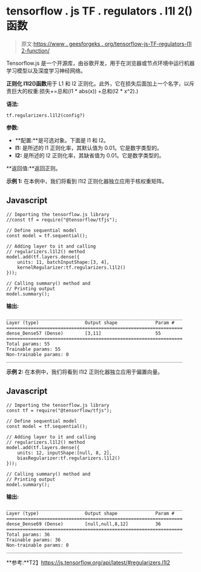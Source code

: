 # tensorflow . js TF . regulators . l1l 2()函数

> 原文:[https://www . geesforgeks . org/tensorflow-js-TF-regulators-l1l 2-function/](https://www.geeksforgeeks.org/tensorflow-js-tf-regularizers-l1l2-function/)

Tensorflow.js 是一个开源库，由谷歌开发，用于在浏览器或节点环境中运行机器学习模型以及深度学习神经网络。

**正则化 l1l2()函数**用于 L1 和 l2 正则化。此外，它在损失后面加上一个名字，以斥责巨大的权重:损失+=总和(l1 * abs(x)) +总和(l2 * x^2).)

**语法:**

```
tf.regularizers.l1l2(config?)
```

**参数:**

*   **配置:**是可选对象。下面是 l1 和 l2。
*   **l1:** 是所述的 l1 正则化率，其默认值为 0.01。它是数字类型的。
*   **l2:** 是所述的 l2 正则化率，其缺省值为 0.01。它是数字类型的。

**返回值:**返回正则。

**示例 1:** 在本例中，我们将看到 l1l2 正则化器独立应用于核权重矩阵。

## Javascript

```
// Importing the tensorflow.js library
//const tf = require("@tensorflow/tfjs");

// Define sequential model
const model = tf.sequential();

// Adding layer to it and calling 
// regularizers.l1l2() method
model.add(tf.layers.dense({
    units: 11, batchInputShape:[3, 4],
    kernelRegularizer:tf.regularizers.l1l2()
}));

// Calling summary() method and 
// Printing output
model.summary();
```

**输出:**

```
_________________________________________________________________
Layer (type)                 Output shape              Param #   
=================================================================
dense_Dense57 (Dense)        [3,11]                    55        
=================================================================
Total params: 55
Trainable params: 55
Non-trainable params: 0
_________________________________________________________________
```

**示例 2:** 在本例中，我们将看到 l1l2 正则化器独立应用于偏置向量。

## Javascript

```
// Importing the tensorflow.js library
const tf = require("@tensorflow/tfjs");

// Define sequential model
const model = tf.sequential();

// Adding layer to it and calling 
// regularizers.l1l2() method
model.add(tf.layers.dense({
    units: 12, inputShape:[null, 8, 2],
    biasRegularizer:tf.regularizers.l1l2()
}));

// Calling summary() method and 
// Printing output
model.summary();
```

**输出:**

```
_________________________________________________________________
Layer (type)                 Output shape              Param #   
=================================================================
dense_Dense69 (Dense)        [null,null,8,12]          36        
=================================================================
Total params: 36
Trainable params: 36
Non-trainable params: 0
_________________________________________________________________
```

**参考:**T2】https://js.tensorflow.org/api/latest/#regularizers.l1l2